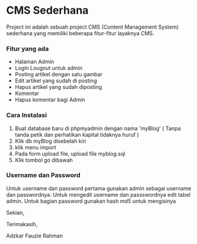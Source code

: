 # CMS Sederhana
Project ini adalah sebuah project CMS (Content Management System) sederhana yang memiliki beberapa fitur-fitur layaknya CMS.

### Fitur yang ada
- Halaman Admin
- Login Lougout untuk admin
- Posting artikel dengan satu gambar
- Edit artikel yang sudah di posting
- Hapus artikel yang sudah diposting
- Komentar
- Hapus komentar bagi Admin

### Cara Instalasi
1. Buat database baru di phpmyadmin dengan nama 'myBlog' ( Tanpa tanda petik dan perhatikan kapital tidaknya huruf )
2. Klik db myBlog disebelah kiri
3. klik menu import
4. Pada form upload file, upload file myblog.sql
5. Klik tombol go dibawah

### Username dan Password
Untuk username dan password pertama gunakan admin sebagai username dan passwordnya. Untuk mengedit username dan passswordnya edit tabel admin. Untuk bagian password gunakan hash md5 untuk mengisinya






Sekian,




Terimakasih,

Adzkar Fauzie Rahman